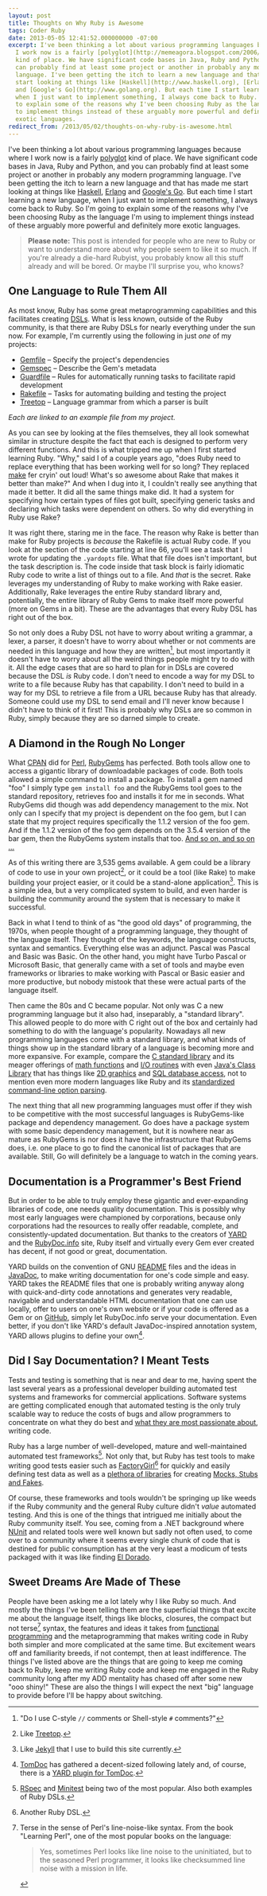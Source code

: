 ```yaml
---
layout: post
title: Thoughts on Why Ruby is Awesome
tags: Coder Ruby
date: 2013-05-05 12:41:52.000000000 -07:00
excerpt: I've been thinking a lot about various programming languages because where
  I work now is a fairly [polyglot](http://memeagora.blogspot.com/2006/12/polyglot-programming.html)
  kind of place. We have significant code bases in Java, Ruby and Python, and you
  can probably find at least some project or another in probably any modern programming
  language. I've been getting the itch to learn a new language and that has made me
  start looking at things like [Haskell](http://www.haskell.org), [Erlang](http://www.erlang.org)
  and [Google's Go](http://www.golang.org). But each time I start learning a new language,
  when I just want to implement something, I always come back to Ruby. So I'm going
  to explain some of the reasons why I've been choosing Ruby as the language I'm using
  to implement things instead of these arguably more powerful and definitely more
  exotic languages.
redirect_from: /2013/05/02/thoughts-on-why-ruby-is-awesome.html
---
```


I've been thinking a lot about various programming languages because where I work now is a fairly [polyglot][polyglot] kind of place. We have significant code bases in Java, Ruby and Python, and you can probably find at least some project or another in probably any modern programming language. I've been getting the itch to learn a new language and that has made me start looking at things like [Haskell][haskell], [Erlang][erlang] and [Google's Go][golang]. But each time I start learning a new language, when I just want to implement something, I always come back to Ruby. So I'm going to explain some of the reasons why I've been choosing Ruby as the language I'm using to implement things instead of these arguably more powerful and definitely more exotic languages.

> **Please note:** This post is intended for people who are new to Ruby or want to understand more about why people seem to like it so much. If you're already a die-hard Rubyist, you probably know all this stuff already and will be bored. Or maybe I'll surprise you, who knows?

## One Language to Rule Them All

As most know, Ruby has some great metaprogramming capabilities and this facilitates creating [DSLs][dsl]. What is less known, outside of the Ruby community, is that there are Ruby DSLs for nearly everything under the sun now. For example, I'm currently using the following in just *one* of my projects:

* [Gemfile][gemfile] &ndash; Specify the project's dependencies
* [Gemspec][gemspec] &ndash; Describe the Gem's metadata
* [Guardfile][guardfile] &ndash; Rules for automatically running tasks to facilitate rapid development
* [Rakefile][rake] &ndash; Tasks for automating building and testing the project
* [Treetop][treetop file] &ndash; Language grammar from which a parser is built

*Each are linked to an example file from my project.*

As you can see by looking at the files themselves, they all look somewhat similar in structure despite the fact that each is designed to perform very different functions. And this is what tripped me up when I first started learning Ruby. "Why," said I of a couple years ago, "does Ruby need to replace everything that has been working well for so long? They replaced [make][make] fer cryin' out loud! What's so awesome about Rake that makes it better than make?" And when I dug into it, I couldn't really see anything that made it better. It did all the same things make did. It had a system for specifying how certain types of files got built, specifying generic tasks and declaring which tasks were dependent on others. So why did everything in Ruby use Rake?

It was right there, staring me in the face. The reason why Rake is better than make for Ruby projects is *because* the Rakefile is actual Ruby code. If you look at the section of the code starting at line 66, you'll see a task that I wrote for updating the `.yardopts` file. What that file does isn't important, but the task description is. The code inside that task block is fairly idiomatic Ruby code to write a list of things out to a file. And *that* is the secret. Rake leverages my understanding of Ruby to make working with Rake easier. Additionally, Rake leverages the entire Ruby standard library and, potentially, the entire library of Ruby Gems to make itself more powerful (more on Gems in a bit). These are the advantages that every Ruby DSL has right out of the box.

So not only does a Ruby DSL not have to worry about writing a grammar, a lexer, a parser, it doesn't have to worry about whether or not comments are needed in this language and how they are written[^1], but most importantly it doesn't have to worry about all the weird things people might try to do with it. All the edge cases that are so hard to plan for in DSLs are covered because the DSL *is* Ruby code. I don't need to encode a way for my DSL to write to a file because Ruby has that capability. I don't need to build in a way for my DSL to retrieve a file from a URL because Ruby has that already. Someone could use my DSL to send email and I'll never know because I didn't have to think of it first! This is probably why DSLs are so common in Ruby, simply because they are so darned simple to create.

## A Diamond in the Rough No Longer

What [CPAN][cpan] did for [Perl][perl], [RubyGems][rubygems] has perfected. Both tools allow one to access a gigantic library of downloadable packages of code. Both tools allowed a simple command to install a package. To install a gem named "foo" I simply type `gem install foo` and the RubyGems tool goes to the standard repository, retrieves foo and installs it for me in seconds. What RubyGems did though was add dependency management to the mix. Not only can I specify that my project is dependent on the foo gem, but I can state that my project requires specifically the 1.1.2 version of the foo gem. And if the 1.1.2 version of the foo gem depends on the 3.5.4 version of the bar gem, then the RubyGems system installs that too. [And so on, and so on ...][and so on]

As of this writing there are 3,535 gems available. A gem could be a library of code to use in your own project[^2], or it could be a tool (like Rake) to make building your project easier, or it could be a stand-alone application[^3]. This is a simple idea, but a very complicated system to build, and even harder is building the community around the system that is necessary to make it successful.

Back in what I tend to think of as "the good old days" of programming, the 1970s, when people thought of a programming language, they thought of the language itself. They thought of the keywords, the language constructs, syntax and semantics. Everything else was an adjunct. Pascal was Pascal and Basic was Basic. On the other hand, you might have Turbo Pascal or Microsoft Basic, that generally came with a set of tools and maybe even frameworks or libraries to make working with Pascal or Basic easier and more productive, but nobody mistook that these were actual parts of the language itself.

Then came the 80s and C became popular. Not only was C a new programming language but it also had, inseparably, a "standard library". This allowed people to do more with C right out of the box and certainly had something to do with the language's popularity. Nowadays all new programming languages come with a standard library, and what kinds of things show up in the standard library of a language is becoming more and more expansive. For example, compare the [C standard library][c standard library] and its meager offerings of [math functions][c math functions] and [I/O routines][c io routines] with even [Java's Class Library][jcl] that has things like [2D graphics][java 2d graphics] and [SQL database access][java sql], not to mention even more modern languages like Ruby and its [standardized command-line option parsing][ruby optparse].

The next thing that all new programming languages must offer if they wish to be competitive with the most successful languages is RubyGems-like package and dependency management. Go does have a package system with some basic dependency management, but it is nowhere near as mature as RubyGems is nor does it have the infrastructure that RubyGems does, i.e. one place to go to find the canonical list of packages that are available. Still, Go will definitely be a language to watch in the coming years.

## Documentation is a Programmer's Best Friend

But in order to be able to truly employ these gigantic and ever-expanding libraries of code, one needs quality documentation. This is possibly why most early languages were championed by corporations, because only corporations had the resources to really offer readable, complete, and consistently-updated documentation. But thanks to the creators of [YARD][yard] and the [RubyDoc.info][rubydoc] site, Ruby itself and virtually every Gem ever created has decent, if not good or great, documentation.

YARD builds on the convention of GNU [README][readme] files and the ideas in [JavaDoc][javadoc], to make writing documentation for one's code simple and easy. YARD takes the README files that one is probably writing anyway along with quick-and-dirty code annotations and generates very readable, navigable and understandable HTML documentation that one can use locally, offer to users on one's own website or if your code is offered as a Gem or on [GitHub][github], simply let RubyDoc.info serve your documentation. Even better, if you don't like YARD's default JavaDoc-inspired annotation system, YARD allows plugins to define your own[^4].

## Did I Say Documentation? I Meant Tests

Tests and testing is something that is near and dear to me, having spent the last several years as a professional developer building automated test systems and frameworks for commercial applications. Software systems are getting complicated enough that automated testing is the only truly scalable way to reduce the costs of bugs and allow programmers to concentrate on what they do best and [what they are most passionate about][programming motherfucker], writing code.

Ruby has a large number of well-developed, mature and well-maintained automated test frameworks[^5]. Not only that, but Ruby has test tools to make writing good tests easier such as [FactoryGirl][factorygirl][^6] for quickly and easily defining test data as well as a [plethora of libraries][mocking] for creating [Mocks, Stubs and Fakes][mocks-stubs-fakes].

Of course, these frameworks and tools wouldn't be springing up like weeds if the Ruby community and the general Ruby culture didn't *value* automated testing. And this is one of the things that intrigued me initially about the Ruby community itself. You see, coming from a .NET background where [NUnit][nunit] and related tools were well known but sadly not often used, to come over to a community where it seems every single chunk of code that is destined for public consumption has at the very least a modicum of tests packaged with it was like finding [El Dorado][el dorado].

## Sweet Dreams Are Made of These

People have been asking me a lot lately why I like Ruby so much. And mostly the things I've been telling them are the superficial things that excite me about the language itself, things like blocks, closures, the compact but not terse[^7] syntax, the features and ideas it takes from [functional programming][functional programming] and the metaprogramming that makes writing code in Ruby both simpler and more complicated at the same time. But excitement wears off and familiarity breeds, if not contempt, then at least indifference. The things I've listed above are the things that are going to keep me coming back to Ruby, keep me writing Ruby code and keep me engaged in the Ruby community long after my ADD mentality has chased off after some new "ooo shiny!" These are also the things I will expect the next "big" language to provide before I'll be happy about switching.

[^1]: "Do I use C-style `//` comments or Shell-style `#` comments?"
[^2]: Like [Treetop][treetop gem].
[^3]: Like [Jekyll][jekyll] that I use to build this site currently.
[^4]: [TomDoc][tomdoc] has gathered a decent-sized following lately and, of course, there is a [YARD plugin for TomDoc][yard-tomdoc].
[^5]: [RSpec][rspec] and [Minitest][minitest] being two of the most popular. Also both examples of Ruby DSLs.
[^6]: Another Ruby DSL.
[^7]: Terse in the sense of Perl's line-noise-like syntax. From the book "Learning Perl", one of the most popular books on the language:

    > Yes, sometimes Perl looks like line noise to the uninitiated, but to the seasoned Perl programmer, it looks like checksummed line noise with a mission in life.

[and so on]: http://www.youtube.com/watch?v=mcskckuosxQ
[cpan]: http://en.wikipedia.org/wiki/CPAN
[c io routines]: http://en.wikipedia.org/wiki/Stdio.h
[c math functions]: http://en.wikipedia.org/wiki/Math.h#Overview_of_functions
[c standard library]: http://en.wikipedia.org/wiki/C_standard_library
[dsl]: http://en.wikipedia.org/wiki/Domain_specific_language
[el dorado]: http://en.wikipedia.org/wiki/El_Dorado
[erlang]: http://www.erlang.org
[factorygirl]: https://github.com/thoughtbot/factory_girl/blob/master/GETTING_STARTED.md
[functional programming]: http://en.wikipedia.org/wiki/Functional_programming
[gemfile]: https://github.com/lee-dohm/kangaruby/blob/master/Gemfile
[gemspec]: https://github.com/lee-dohm/kangaruby/blob/master/kangaruby.gemspec
[github]: https://github.com
[golang]: http://www.golang.org
[guardfile]: https://github.com/lee-dohm/kangaruby/blob/master/Guardfile
[haskell]: http://www.haskell.org
[javadoc]: http://en.wikipedia.org/wiki/Javadoc
[java 2d graphics]: http://en.wikipedia.org/wiki/Abstract_Window_Toolkit
[java sql]: http://docs.oracle.com/javase/7/docs/api/java/sql/package-summary.html
[jcl]: http://en.wikipedia.org/wiki/Java_Class_Library
[jekyll]: http://www.jekyllrb.com
[make]: http://en.wikipedia.org/wiki/Make_(software)
[minitest]: http://docs.seattlerb.org/minitest/
[mocking]: https://www.ruby-toolbox.com/categories/mocking
[mocks-stubs-fakes]: http://stackoverflow.com/questions/346372/whats-the-difference-between-faking-mocking-and-stubbing
[nunit]: http://www.nunit.org/
[perl]: http://en.wikipedia.org/wiki/Perl
[polyglot]: http://memeagora.blogspot.com/2006/12/polyglot-programming.html
[programming motherfucker]: http://anndar.net/post/4136866534/programming-motherfucker
[rake]: https://github.com/lee-dohm/kangaruby/blob/44c639518a236cd58878f0a80b9bab338960bdba/Rakefile
[readme]: http://en.wikipedia.org/wiki/README
[rspec]: http://rspec.info/
[rubydoc]: http://rubydoc.info
[rubygems]: http://en.wikipedia.org/wiki/RubyGems
[ruby optparse]: http://rubydoc.info/stdlib/optparse/frames
[tomdoc]: http://tomdoc.org/
[treetop file]: https://github.com/lee-dohm/kangaruby/blob/master/grammar/sequence.treetop
[treetop gem]: http://treetop.rubyforge.org/
[yard]: http://yardoc.org/
[yard-tomdoc]: http://rubyworks.github.io/yard-tomdoc/

